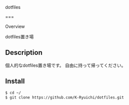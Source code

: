 dotfiles

===

Overview

dotfiles置き場

## Description

個人的なdotfiles置き場です。
自由に持って帰ってください。

## Install

```bash
$ cd ~/
$ git clone https://github.com/K-Ryuichi/dotfiles.git
```
